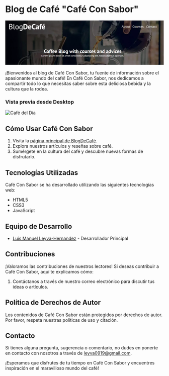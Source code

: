 # Blog de Café "Café Con Sabor"

![Banner de Café Con Sabor](img/banner.png)

¡Bienvenidos al blog de Café Con Sabor, tu fuente de información sobre el apasionante mundo del café! En Café Con Sabor, nos dedicamos a compartir todo lo que necesitas saber sobre esta deliciosa bebida y la cultura que la rodea.

### Vista previa desde Desktop

![Café del Día](img/page-desktop.jpg)

## Cómo Usar Café Con Sabor

1. Visita la [página principal de BlogDeCafé](https://leyva9.github.io/Static-Projects/blogCoffee/index.html).
2. Explora nuestros artículos y reseñas sobre café.
3. Sumérgete en la cultura del café y descubre nuevas formas de disfrutarlo.

## Tecnologías Utilizadas

Café Con Sabor se ha desarrollado utilizando las siguientes tecnologías web:

- HTML5
- CSS3
- JavaScript

## Equipo de Desarrollo

- [Luis Manuel Leyva-Hernandez](https://github.com/Leyva9) - Desarrollador Principal

## Contribuciones

¡Valoramos las contribuciones de nuestros lectores! Si deseas contribuir a Café Con Sabor, aquí te explicamos cómo:

1. Contáctanos a través de nuestro correo electrónico para discutir tus ideas o artículos.

## Política de Derechos de Autor

Los contenidos de Café Con Sabor están protegidos por derechos de autor. Por favor, respeta nuestras políticas de uso y citación.

## Contacto

Si tienes alguna pregunta, sugerencia o comentario, no dudes en ponerte en contacto con nosotros a través de [leyva0919@gmail.com](mailto:leyva0919@gmail.com).

¡Esperamos que disfrutes de tu tiempo en Café Con Sabor y encuentres inspiración en el maravilloso mundo del café!
